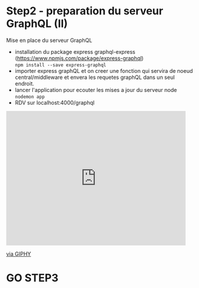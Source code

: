 # Step2 - preparation du serveur GraphQL (II)

Mise en place du serveur GraphQL  

- installation du package express graphql-express   
(https://www.npmjs.com/package/express-graphql)   
``` npm install --save express-graphql ```   
- importer express graphQL et on creer une fonction qui servira de noeud central/middleware et envera les requetes graphQL dans un seul endroit. 
- lancer l'application pour ecouter les mises a jour du serveur node   
```nodemon app```
- RDV sur localhost:4000/graphql

<iframe src="https://giphy.com/embed/RG3lm5VlrbDV7YNana" width="480" height="360" frameBorder="0" class="giphy-embed" allowFullScreen></iframe><p><a href="https://giphy.com/gifs/simpsons-nelson-the-RG3lm5VlrbDV7YNana">via GIPHY</a></p>

# GO STEP3
